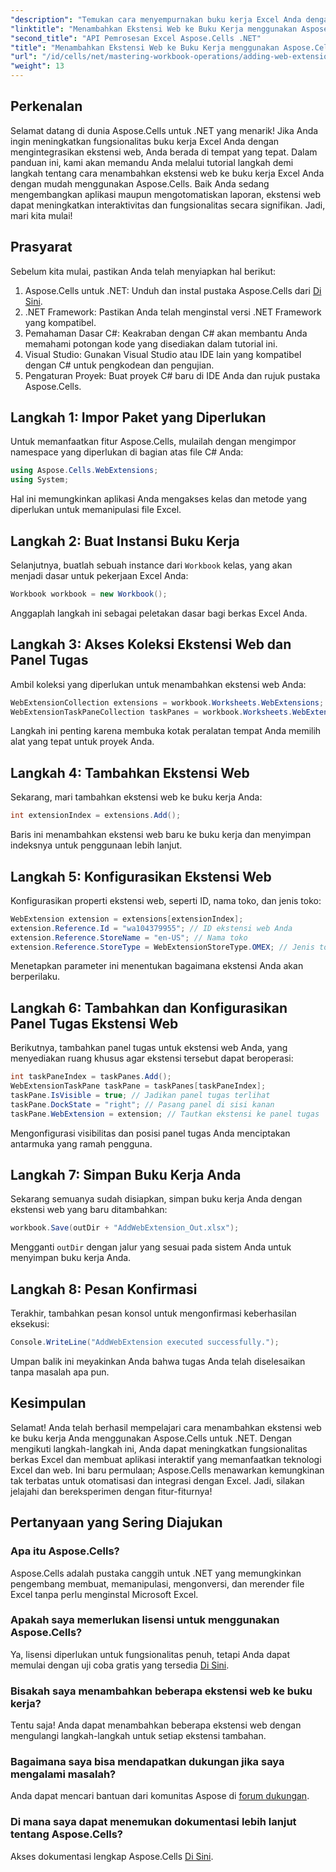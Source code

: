 ```yaml
---
"description": "Temukan cara menyempurnakan buku kerja Excel Anda dengan mengintegrasikan ekstensi web menggunakan Aspose.Cells untuk .NET. Tutorial langkah demi langkah ini mencakup prasyarat dan contoh kode terperinci."
"linktitle": "Menambahkan Ekstensi Web ke Buku Kerja menggunakan Aspose.Cells"
"second_title": "API Pemrosesan Excel Aspose.Cells .NET"
"title": "Menambahkan Ekstensi Web ke Buku Kerja menggunakan Aspose.Cells"
"url": "/id/cells/net/mastering-workbook-operations/adding-web-extension/"
"weight": 13
---
```


## Perkenalan

Selamat datang di dunia Aspose.Cells untuk .NET yang menarik! Jika Anda ingin meningkatkan fungsionalitas buku kerja Excel Anda dengan mengintegrasikan ekstensi web, Anda berada di tempat yang tepat. Dalam panduan ini, kami akan memandu Anda melalui tutorial langkah demi langkah tentang cara menambahkan ekstensi web ke buku kerja Excel Anda dengan mudah menggunakan Aspose.Cells. Baik Anda sedang mengembangkan aplikasi maupun mengotomatiskan laporan, ekstensi web dapat meningkatkan interaktivitas dan fungsionalitas secara signifikan. Jadi, mari kita mulai!

## Prasyarat

Sebelum kita mulai, pastikan Anda telah menyiapkan hal berikut:

1. Aspose.Cells untuk .NET: Unduh dan instal pustaka Aspose.Cells dari [Di Sini](https://releases.aspose.com/cells/net/).
2. .NET Framework: Pastikan Anda telah menginstal versi .NET Framework yang kompatibel.
3. Pemahaman Dasar C#: Keakraban dengan C# akan membantu Anda memahami potongan kode yang disediakan dalam tutorial ini.
4. Visual Studio: Gunakan Visual Studio atau IDE lain yang kompatibel dengan C# untuk pengkodean dan pengujian.
5. Pengaturan Proyek: Buat proyek C# baru di IDE Anda dan rujuk pustaka Aspose.Cells.

## Langkah 1: Impor Paket yang Diperlukan

Untuk memanfaatkan fitur Aspose.Cells, mulailah dengan mengimpor namespace yang diperlukan di bagian atas file C# Anda:

```csharp
using Aspose.Cells.WebExtensions;
using System;
```

Hal ini memungkinkan aplikasi Anda mengakses kelas dan metode yang diperlukan untuk memanipulasi file Excel.

## Langkah 2: Buat Instansi Buku Kerja

Selanjutnya, buatlah sebuah instance dari `Workbook` kelas, yang akan menjadi dasar untuk pekerjaan Excel Anda:

```csharp
Workbook workbook = new Workbook();
```

Anggaplah langkah ini sebagai peletakan dasar bagi berkas Excel Anda.

## Langkah 3: Akses Koleksi Ekstensi Web dan Panel Tugas

Ambil koleksi yang diperlukan untuk menambahkan ekstensi web Anda:

```csharp
WebExtensionCollection extensions = workbook.Worksheets.WebExtensions;
WebExtensionTaskPaneCollection taskPanes = workbook.Worksheets.WebExtensionTaskPanes;
```

Langkah ini penting karena membuka kotak peralatan tempat Anda memilih alat yang tepat untuk proyek Anda.

## Langkah 4: Tambahkan Ekstensi Web

Sekarang, mari tambahkan ekstensi web ke buku kerja Anda:

```csharp
int extensionIndex = extensions.Add();
```

Baris ini menambahkan ekstensi web baru ke buku kerja dan menyimpan indeksnya untuk penggunaan lebih lanjut.

## Langkah 5: Konfigurasikan Ekstensi Web

Konfigurasikan properti ekstensi web, seperti ID, nama toko, dan jenis toko:

```csharp
WebExtension extension = extensions[extensionIndex];
extension.Reference.Id = "wa104379955"; // ID ekstensi web Anda
extension.Reference.StoreName = "en-US"; // Nama toko
extension.Reference.StoreType = WebExtensionStoreType.OMEX; // Jenis toko
```

Menetapkan parameter ini menentukan bagaimana ekstensi Anda akan berperilaku.

## Langkah 6: Tambahkan dan Konfigurasikan Panel Tugas Ekstensi Web

Berikutnya, tambahkan panel tugas untuk ekstensi web Anda, yang menyediakan ruang khusus agar ekstensi tersebut dapat beroperasi:

```csharp
int taskPaneIndex = taskPanes.Add();
WebExtensionTaskPane taskPane = taskPanes[taskPaneIndex];
taskPane.IsVisible = true; // Jadikan panel tugas terlihat
taskPane.DockState = "right"; // Pasang panel di sisi kanan
taskPane.WebExtension = extension; // Tautkan ekstensi ke panel tugas
```

Mengonfigurasi visibilitas dan posisi panel tugas Anda menciptakan antarmuka yang ramah pengguna.

## Langkah 7: Simpan Buku Kerja Anda

Sekarang semuanya sudah disiapkan, simpan buku kerja Anda dengan ekstensi web yang baru ditambahkan:

```csharp
workbook.Save(outDir + "AddWebExtension_Out.xlsx");
```

Mengganti `outDir` dengan jalur yang sesuai pada sistem Anda untuk menyimpan buku kerja Anda.

## Langkah 8: Pesan Konfirmasi

Terakhir, tambahkan pesan konsol untuk mengonfirmasi keberhasilan eksekusi:

```csharp
Console.WriteLine("AddWebExtension executed successfully.");
```

Umpan balik ini meyakinkan Anda bahwa tugas Anda telah diselesaikan tanpa masalah apa pun.

## Kesimpulan

Selamat! Anda telah berhasil mempelajari cara menambahkan ekstensi web ke buku kerja Anda menggunakan Aspose.Cells untuk .NET. Dengan mengikuti langkah-langkah ini, Anda dapat meningkatkan fungsionalitas berkas Excel dan membuat aplikasi interaktif yang memanfaatkan teknologi Excel dan web. Ini baru permulaan; Aspose.Cells menawarkan kemungkinan tak terbatas untuk otomatisasi dan integrasi dengan Excel. Jadi, silakan jelajahi dan bereksperimen dengan fitur-fiturnya!

## Pertanyaan yang Sering Diajukan

### Apa itu Aspose.Cells?
Aspose.Cells adalah pustaka canggih untuk .NET yang memungkinkan pengembang membuat, memanipulasi, mengonversi, dan merender file Excel tanpa perlu menginstal Microsoft Excel.

### Apakah saya memerlukan lisensi untuk menggunakan Aspose.Cells?
Ya, lisensi diperlukan untuk fungsionalitas penuh, tetapi Anda dapat memulai dengan uji coba gratis yang tersedia [Di Sini](https://releases.aspose.com/).

### Bisakah saya menambahkan beberapa ekstensi web ke buku kerja?
Tentu saja! Anda dapat menambahkan beberapa ekstensi web dengan mengulangi langkah-langkah untuk setiap ekstensi tambahan.

### Bagaimana saya bisa mendapatkan dukungan jika saya mengalami masalah?
Anda dapat mencari bantuan dari komunitas Aspose di [forum dukungan](https://forum.aspose.com/c/cells/9).

### Di mana saya dapat menemukan dokumentasi lebih lanjut tentang Aspose.Cells?
Akses dokumentasi lengkap Aspose.Cells [Di Sini](https://reference.aspose.com/cells/net/).